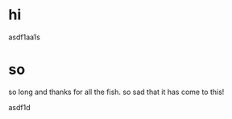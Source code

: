 # hi

asdf1aa1s

# so

so long and thanks for all the fish. so sad that it has come to this!

asdf1d